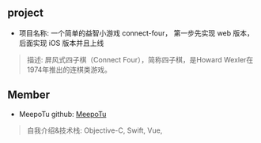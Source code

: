## project
- 项目名称: 一个简单的益智小游戏 connect-four， 第一步先实现 web 版本， 后面实现 iOS 版本并且上线
> 描述: 屏风式四子棋（Connect Four），简称四子棋，是Howard Wexler在1974年推出的连棋类游戏。

## Member
- MeepoTu github: [MeepoTu](https://github.com/MeepoTu)
> 自我介绍&技术栈:  Objective-C, Swift, Vue, 
